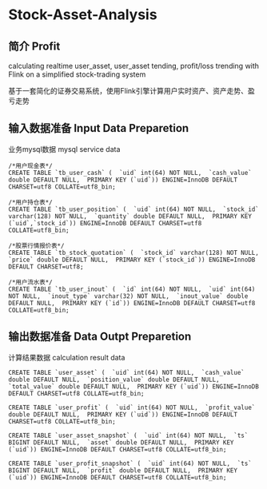 # Stock-Asset-Analysis

## 简介 Profit 
calculating realtime user_asset, user_asset tending, profit/loss trending with Flink on a simplified stock-trading system

基于一套简化的证券交易系统，使用Flink引擎计算用户实时资产、资产走势、盈亏走势



## 输入数据准备 Input Data Preparetion
业务mysql数据 mysql service data 
```
/*用户现金表*/
CREATE TABLE `tb_user_cash` (  `uid` int(64) NOT NULL,  `cash_value` double DEFAULT NULL,  PRIMARY KEY (`uid`)) ENGINE=InnoDB DEFAULT CHARSET=utf8 COLLATE=utf8_bin;

/*用户持仓表*/
CREATE TABLE `tb_user_position` (  `uid` int(64) NOT NULL,  `stock_id` varchar(128) NOT NULL,  `quantity` double DEFAULT NULL,  PRIMARY KEY (`uid`,`stock_id`)) ENGINE=InnoDB DEFAULT CHARSET=utf8 COLLATE=utf8_bin;

/*股票行情报价表*/
CREATE TABLE `tb_stock_quotation` (  `stock_id` varchar(128) NOT NULL,  `price` double DEFAULT NULL,  PRIMARY KEY (`stock_id`)) ENGINE=InnoDB DEFAULT CHARSET=utf8;

/*用户流水表*/
CREATE TABLE `tb_user_inout` (  `id` int(64) NOT NULL,  `uid` int(64) NOT NULL,  `inout_type` varchar(32) NOT NULL,  `inout_value` double DEFAULT NULL,  PRIMARY KEY (`id`)) ENGINE=InnoDB DEFAULT CHARSET=utf8 COLLATE=utf8_bin;
```

## 输出数据准备 Data Outpt Preparetion
计算结果数据 calculation result data
```
CREATE TABLE `user_asset` (  `uid` int(64) NOT NULL,  `cash_value` double DEFAULT NULL,  `position_value` double DEFAULT NULL,  `total_value` double DEFAULT NULL,  PRIMARY KEY (`uid`)) ENGINE=InnoDB DEFAULT CHARSET=utf8 COLLATE=utf8_bin;

CREATE TABLE `user_profit` (  `uid` int(64) NOT NULL,  `profit_value` double DEFAULT NULL,  PRIMARY KEY (`uid`)) ENGINE=InnoDB DEFAULT CHARSET=utf8 COLLATE=utf8_bin;

CREATE TABLE `user_asset_snapshot` (  `uid` int(64) NOT NULL,  `ts` BIGINT DEFAULT NULL,  `asset` double DEFAULT NULL,  PRIMARY KEY (`uid`)) ENGINE=InnoDB DEFAULT CHARSET=utf8 COLLATE=utf8_bin;

CREATE TABLE `user_profit_snapshot` (  `uid` int(64) NOT NULL,  `ts` BIGINT DEFAULT NULL,  `profit` double DEFAULT NULL,  PRIMARY KEY (`uid`)) ENGINE=InnoDB DEFAULT CHARSET=utf8 COLLATE=utf8_bin;
```